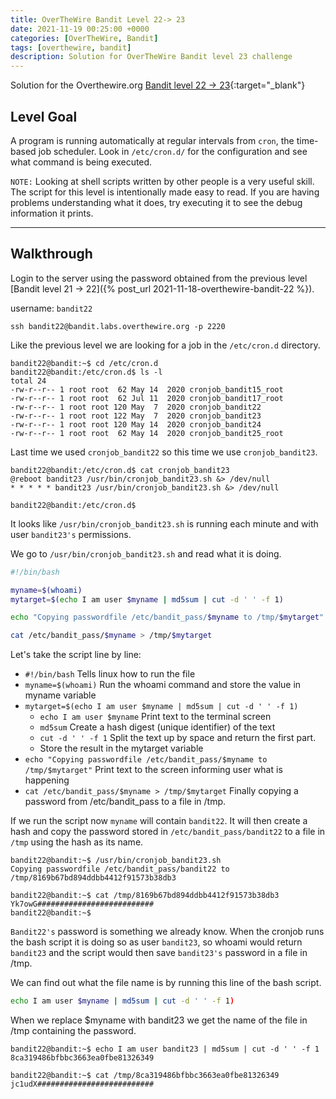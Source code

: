 ```yaml
---
title: OverTheWire Bandit Level 22-> 23
date: 2021-11-19 00:25:00 +0000
categories: [OverTheWire, Bandit]
tags: [overthewire, bandit]
description: Solution for OverTheWire Bandit level 23 challenge
---
```


Solution for the Overthewire.org [Bandit level 22 -> 23](https://overthewire.org/wargames/bandit/bandit23.html){:target="\_blank"}

## Level Goal

A program is running automatically at regular intervals from `cron`, the time-based job scheduler. Look in `/etc/cron.d/` for the configuration and see what command is being executed.

`NOTE:` Looking at shell scripts written by other people is a very useful skill. The script for this level is intentionally made easy to read. If you are having problems understanding what it does, try executing it to see the debug information it prints.

---

## Walkthrough

Login to the server using the password obtained from the previous level [Bandit level 21 -> 22]({% post_url 2021-11-18-overthewire-bandit-22 %}).  

username: `bandit22`  

```ssh
ssh bandit22@bandit.labs.overthewire.org -p 2220
```

Like the previous level we are looking for a job in the `/etc/cron.d` directory.

```console
bandit22@bandit:~$ cd /etc/cron.d
bandit22@bandit:/etc/cron.d$ ls -l
total 24
-rw-r--r-- 1 root root  62 May 14  2020 cronjob_bandit15_root
-rw-r--r-- 1 root root  62 Jul 11  2020 cronjob_bandit17_root
-rw-r--r-- 1 root root 120 May  7  2020 cronjob_bandit22
-rw-r--r-- 1 root root 122 May  7  2020 cronjob_bandit23
-rw-r--r-- 1 root root 120 May 14  2020 cronjob_bandit24
-rw-r--r-- 1 root root  62 May 14  2020 cronjob_bandit25_root
```

Last time we used `cronjob_bandit22` so this time we use `cronjob_bandit23`.  

```console
bandit22@bandit:/etc/cron.d$ cat cronjob_bandit23
@reboot bandit23 /usr/bin/cronjob_bandit23.sh &> /dev/null
* * * * * bandit23 /usr/bin/cronjob_bandit23.sh &> /dev/null

bandit22@bandit:/etc/cron.d$ 
```

It looks like `/usr/bin/cronjob_bandit23.sh` is running each minute and with user `bandit23's` permissions.

We go to `/usr/bin/cronjob_bandit23.sh` and read what it is doing.

```bash
#!/bin/bash

myname=$(whoami)
mytarget=$(echo I am user $myname | md5sum | cut -d ' ' -f 1)

echo "Copying passwordfile /etc/bandit_pass/$myname to /tmp/$mytarget"

cat /etc/bandit_pass/$myname > /tmp/$mytarget
```

Let's take the script line by line:

* `#!/bin/bash` Tells linux how to run the file
* `myname=$(whoami)` Run the whoami command and store the value in myname variable
* `mytarget=$(echo I am user $myname | md5sum | cut -d ' ' -f 1)`
  * `echo I am user $myname` Print text to the terminal screen
  * `md5sum` Create a hash digest (unique identifier) of the text
  * `cut -d ' ' -f 1` Split the text up by space and return the first part.
  * Store the result in the mytarget variable
* `echo "Copying passwordfile /etc/bandit_pass/$myname to /tmp/$mytarget"` Print text to the screen informing user what is happening
* `cat /etc/bandit_pass/$myname > /tmp/$mytarget` Finally copying a password from /etc/bandit_pass to a file in /tmp.

If we run the script now `myname` will contain `bandit22`. It will then create a hash and copy the password stored in `/etc/bandit_pass/bandit22` to a file in `/tmp` using the hash as its name.

```console
bandit22@bandit:~$ /usr/bin/cronjob_bandit23.sh
Copying passwordfile /etc/bandit_pass/bandit22 to /tmp/8169b67bd894ddbb4412f91573b38db3

bandit22@bandit:~$ cat /tmp/8169b67bd894ddbb4412f91573b38db3
Yk7owG##########################
bandit22@bandit:~$
```

`Bandit22's` password is something we already know. When the cronjob runs the bash script it is doing so as user `bandit23`, so whoami would return `bandit23` and the script would then save `bandit23's` password in a file in /tmp.

We can find out what the file name is by running this line of the bash script.

```bash
echo I am user $myname | md5sum | cut -d ' ' -f 1)
```

When we replace $myname with bandit23 we get the name of the file in /tmp containing the password.

```console
bandit22@bandit:~$ echo I am user bandit23 | md5sum | cut -d ' ' -f 1
8ca319486bfbbc3663ea0fbe81326349

bandit22@bandit:~$ cat /tmp/8ca319486bfbbc3663ea0fbe81326349
jc1udX##########################
```

